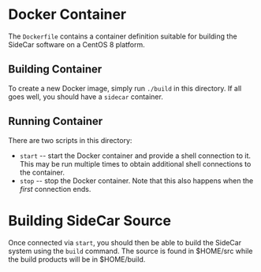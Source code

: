 # Docker Container

The `Dockerfile` contains a container definition suitable for building the SideCar software on a CentOS 8
platform.

## Building Container

To create a new Docker image, simply run `./build` in this directory. If all goes well, you should have
a `sidecar` container.

## Running Container

There are two scripts in this directory:

* `start` -- start the Docker container and provide a shell connection to it. This may be run multiple
times to obtain additional shell connections to the container.
* `stop` -- stop the Docker container. Note that this also happens when the *first* connection ends.

# Building SideCar Source

Once connected via `start`, you should then be able to build the SideCar system using the `build`
command. The source is found in $HOME/src while the build products will be in $HOME/build.
